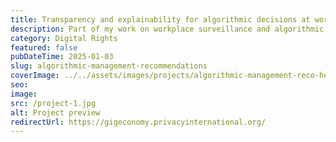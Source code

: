 ```yaml
---
title: Transparency and explainability for algorithmic decisions at work
description: Part of my work on workplace surveillance and algorithmic management, set of recommendation for transparency and explainability. I aslo managed the development of the site.
category: Digital Rights
featured: false
pubDateTime: 2025-01-03
slug: algorithmic-management-recommendations
coverImage: ../../assets/images/projects/algorithmic-management-reco-header.jpg
seo: 
image: 
src: /project-1.jpg
alt: Project preview
redirectUrl: https://gigeconomy.privacyinternational.org/
---
```

